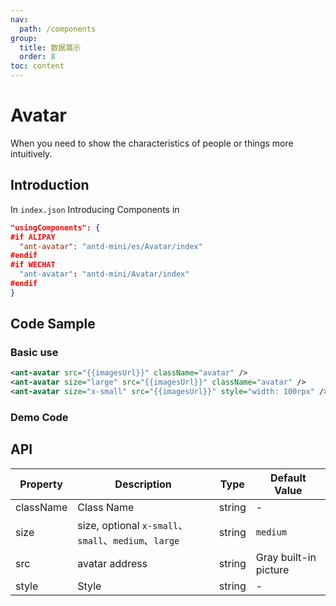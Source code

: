 ```yaml
---
nav:
  path: /components
group:
  title: 数据展示
  order: 8
toc: content
---
```


# Avatar

When you need to show the characteristics of people or things more intuitively.

## Introduction

In `index.json` Introducing Components in

```json
"usingComponents": {
#if ALIPAY
  "ant-avatar": "antd-mini/es/Avatar/index"
#endif
#if WECHAT
  "ant-avatar": "antd-mini/Avatar/index"
#endif
}
```

## Code Sample

### Basic use
```xml
<ant-avatar src="{{imagesUrl}}" className="avatar" />
<ant-avatar size="large" src="{{imagesUrl}}" className="avatar" />
<ant-avatar size="x-small" src="{{imagesUrl}}" style="width: 100rpx" />
```

### Demo Code

<code src='../../demo/pages/Avatar/index'></code>

## API

| Property      | Description       | Type   | Default Value       |
|---------|----------|------|-----------|
| className | Class Name      | string | -         |
| size     | size, optional `x-small`、`small`、`medium`、`large` | string | `medium` |
| src      | avatar address    | string | Gray built-in picture |
| style    | Style      | string | -         |
